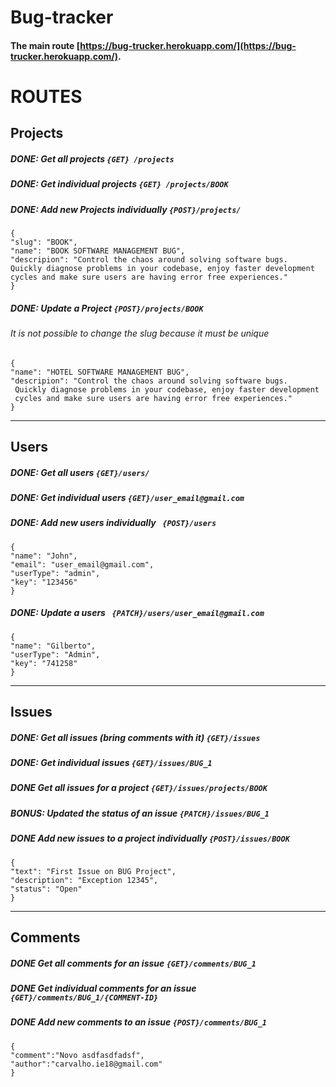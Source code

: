 # Bug-tracker

#### The main route [https://bug-trucker.herokuapp.com/](https://bug-trucker.herokuapp.com/).

# ROUTES

## Projects

##### DONE: Get all projects `{GET} /projects`

##### DONE: Get individual projects `{GET} /projects/BOOK `

##### DONE: Add new Projects individually `{POST}/projects/`

```
{
"slug": "BOOK",
"name": "BOOK SOFTWARE MANAGEMENT BUG",
"descripion": "Control the chaos around solving software bugs.
Quickly diagnose problems in your codebase, enjoy faster development
cycles and make sure users are having error free experiences."
}
```

##### DONE: Update a Project `{POST}/projects/BOOK`

###### It is not possible to change the slug because it must be unique

```
{
"name": "HOTEL SOFTWARE MANAGEMENT BUG",
"descripion": "Control the chaos around solving software bugs.
 Quickly diagnose problems in your codebase, enjoy faster development
 cycles and make sure users are having error free experiences."
}

```

---

## Users

##### DONE: Get all users `{GET}/users/ `

##### DONE: Get individual users `{GET}/user_email@gmail.com`

##### DONE: Add new users individually ` {POST}/users`

```
{
"name": "John",
"email": "user_email@gmail.com",
"userType": "admin",
"key": "123456"
}
```

##### DONE: Update a users ` {PATCH}/users/user_email@gmail.com`

```
{
"name": "Gilberto",
"userType": "Admin",
"key": "741258"
}
```

---

## Issues

##### DONE: Get all issues (bring comments with it) `{GET}/issues`

##### DONE: Get individual issues `{GET}/issues/BUG_1`

##### DONE Get all issues for a project `{GET}/issues/projects/BOOK`

##### BONUS: Updated the status of an issue `{PATCH}/issues/BUG_1`

##### DONE Add new issues to a project individually `{POST}/issues/BOOK`

```
{
"text": "First Issue on BUG Project",
"description": "Exception 12345",
"status": "Open"
}
```

---

## Comments

##### DONE Get all comments for an issue `{GET}/comments/BUG_1`

##### DONE Get individual comments for an issue `{GET}/comments/BUG_1/{COMMENT-ID}`

##### DONE Add new comments to an issue `{POST}/comments/BUG_1`

```
{
"comment":"Novo asdfasdfadsf",
"author":"carvalho.ie18@gmail.com"
}
```
